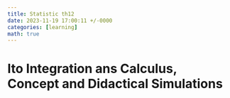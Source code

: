 ```yaml
---
title: Statistic th12
date: 2023-11-19 17:00:11 +/-0000
categories: [learning]
math: true
---
```

# Ito Integration ans Calculus, Concept and Didactical Simulations
